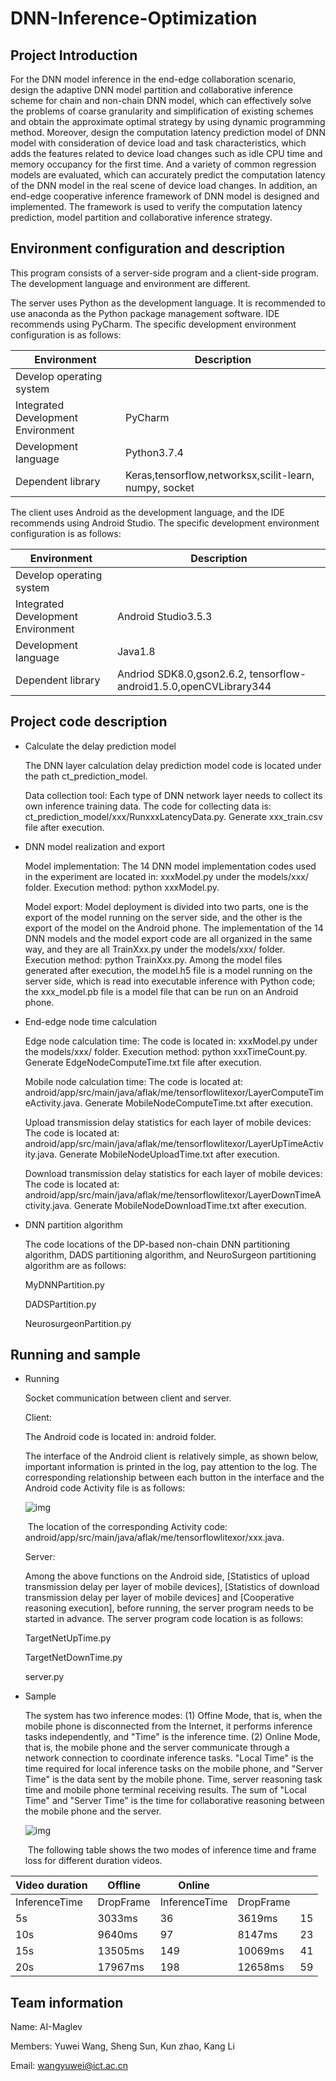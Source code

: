 # DNN-Inference-Optimization



## Project Introduction

For the DNN model inference in the end-edge collaboration scenario, design the adaptive DNN model partition and collaborative inference scheme for chain and non-chain DNN model, which can effectively solve the problems of coarse granularity and simplification of existing schemes and obtain the approximate optimal strategy by using dynamic programming method. Moreover, design the computation latency prediction model of DNN model with consideration of device load and task characteristics, which adds the features related to device load changes such as idle CPU time and memory occupancy for the first time. And a variety of common regression models are evaluated, which can accurately predict the computation latency of the DNN model in the real scene of device load changes. In addition, an end-edge cooperative inference framework of DNN model is designed and implemented. The framework is used to verify the computation latency prediction, model partition and collaborative inference strategy.



## Environment configuration and description

This program consists of a server-side program and a client-side program. The development language and environment are different.

The server uses Python as the development language. It is recommended to use anaconda as the Python package management software. IDE recommends using PyCharm. The specific development environment configuration is as follows:

| **Environment**                     | **Description**                                           |
| ----------------------------------- | --------------------------------------------------------- |
| Develop operating  system           |                                                           |
| Integrated  Development Environment | PyCharm                                                   |
| Development  language               | Python3.7.4                                               |
| Dependent library                   | Keras,tensorflow,networksx,scilit-learn,    numpy, socket |

The client uses Android as the development language, and the IDE recommends using Android Studio. The specific development environment configuration is as follows:

| **Environment**                     | **Description**                                              |
| ----------------------------------- | ------------------------------------------------------------ |
| Develop operating  system           |                                                              |
| Integrated  Development Environment | Android  Studio3.5.3                                         |
| Development  language               | Java1.8                                                      |
| Dependent library                   | Andriod  SDK8.0,gson2.6.2,  tensorflow-android1.5.0,openCVLibrary344 |



## Project code description

- Calculate the delay prediction model

  The DNN layer calculation delay prediction model code is located under the path ct_prediction_model.

  Data collection tool: Each type of DNN network layer needs to collect its own inference training data. The code for collecting data is: ct_prediction_model/xxx/RunxxxLatencyData.py. Generate xxx_train.csv file after execution.

- DNN model realization and export

  Model implementation: The 14 DNN model implementation codes used in the experiment are located in: xxxModel.py under the models/xxx/ folder. Execution method: python xxxModel.py.

  Model export: Model deployment is divided into two parts, one is the export of the model running on the server side, and the other is the export of the model on the Android phone. The implementation of the 14 DNN models and the model export code are all organized in the same way, and they are all TrainXxx.py under the models/xxx/ folder. Execution method: python TrainXxx.py. Among the model files generated after execution, the model.h5 file is a model running on the server side, which is read into executable inference with Python code; the xxx_model.pb file is a model file that can be run on an Android phone.

- End-edge node time calculation

  Edge node calculation time: The code is located in: xxxModel.py under the models/xxx/ folder. Execution method: python xxxTimeCount.py. Generate EdgeNodeComputeTime.txt file after execution.

  Mobile node calculation time: The code is located at: android/app/src/main/java/aflak/me/tensorflowlitexor/LayerComputeTimeActivity.java. Generate MobileNodeComputeTime.txt after execution.

  Upload transmission delay statistics for each layer of mobile devices: The code is located at: android/app/src/main/java/aflak/me/tensorflowlitexor/LayerUpTimeActivity.java. Generate MobileNodeUploadTime.txt after execution.

  Download transmission delay statistics for each layer of mobile devices: The code is located at: android/app/src/main/java/aflak/me/tensorflowlitexor/LayerDownTimeActivity.java. Generate MobileNodeDownloadTime.txt after execution.

- DNN partition algorithm

  The code locations of the DP-based non-chain DNN partitioning algorithm, DADS partitioning algorithm, and NeuroSurgeon partitioning algorithm are as follows:

  MyDNNPartition.py

  DADSPartition.py

  NeurosurgeonPartition.py



## Running and sample

- Running

  Socket communication between client and server.

  Client:

  The Android code is located in: android folder.

  The interface of the Android client is relatively simple, as shown below, important information is printed in the log, pay attention to the log. The corresponding relationship between each button in the interface and the Android code Activity file is as follows:

  ![img](README.assets/clip_image002.png)

  ​	The location of the corresponding Activity code: android/app/src/main/java/aflak/me/tensorflowlitexor/xxx.java.

  Server:

  Among the above functions on the Android side, [Statistics of upload transmission delay per layer of mobile devices], [Statistics of download transmission delay per layer of mobile devices] and [Cooperative reasoning execution], before running, the server program needs to be started in advance. The server program code location is as follows:

  TargetNetUpTime.py

  TargetNetDownTime.py

  server.py

- Sample

  The system has two inference modes: (1) Offine Mode, that is, when the mobile phone is disconnected from the Internet, it performs inference tasks independently, and "Time" is the inference time. (2) Online Mode, that is, the mobile phone and the server communicate through a network connection to coordinate inference tasks. "Local Time" is the time required for local inference tasks on the mobile phone, and "Server Time" is the data sent by the mobile phone. Time, server reasoning task time and mobile phone terminal receiving results. The sum of "Local Time" and "Server Time" is the time for collaborative reasoning between the mobile phone and the server.

  ![img](README.assets/clip_image002-1602646375471.png)

  ​	The following table shows the two modes of inference time and frame loss for different duration videos.

| Video duration | Offline   | Online        |           |      |
| -------------- | --------- | ------------- | --------- | ---- |
| InferenceTime  | DropFrame | InferenceTime | DropFrame |      |
| 5s             | 3033ms    | 36            | 3619ms    | 15   |
| 10s            | 9640ms    | 97            | 8147ms    | 23   |
| 15s            | 13505ms   | 149           | 10069ms   | 41   |
| 20s            | 17967ms   | 198           | 12658ms   | 59   |

 

## Team information

Name: AI-Maglev

Members:  Yuwei Wang, Sheng Sun, Kun zhao, Kang Li

Email: wangyuwei@ict.ac.cn